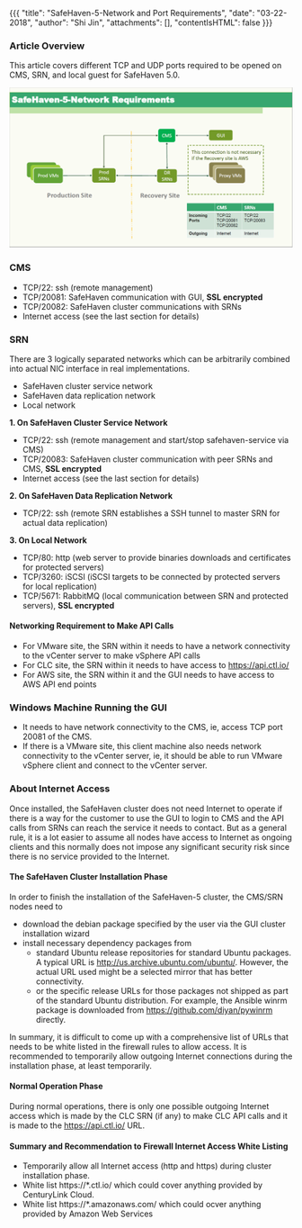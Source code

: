 {{{
  "title": "SafeHaven-5-Network and Port Requirements",
  "date": "03-22-2018",
  "author": "Shi Jin",
  "attachments": [],
  "contentIsHTML": false
}}}

### Article Overview
This article covers different TCP and UDP ports required to be opened on CMS, SRN, and local guest for SafeHaven 5.0.

![Network_port_requirements](../../images/SH5.0/network-ports-requirements.PNG)
### CMS
* TCP/22: ssh (remote management)
* TCP/20081: SafeHaven  communication with GUI, **SSL encrypted**
* TCP/20082: SafeHaven cluster communications with SRNs
* Internet access (see the last section for details)

### SRN
There are 3 logically separated networks which can be arbitrarily combined into actual NIC interface in real implementations.
* SafeHaven cluster service network
* SafeHaven data replication network
* Local network

**1. On SafeHaven Cluster Service Network**
* TCP/22: ssh (remote management and start/stop safehaven-service via CMS)
* TCP/20083: SafeHaven cluster communication with peer SRNs and CMS, **SSL encrypted**
* Internet access (see the last section for details)

**2. On SafeHaven Data Replication Network**

* TCP/22: ssh (remote SRN establishes a SSH tunnel to master SRN for actual data replication)

**3. On Local Network**

* TCP/80: http (web server to provide binaries downloads and certificates for protected servers)
* TCP/3260: iSCSI (iSCSI targets to be connected by protected servers for local replication)
* TCP/5671: RabbitMQ (local communication between SRN and protected servers), **SSL encrypted**

#### Networking Requirement to Make API Calls

* For VMware site, the SRN within it needs to have a network connectivity to the vCenter server to make vSphere API calls
* For CLC site, the SRN within it needs to have access to https://api.ctl.io/
* For AWS site, the SRN within it and the GUI needs to have access to AWS API end points

### Windows Machine Running the GUI

* It needs to have network connectivity to the CMS, ie, access TCP port 20081 of the CMS.
* If there is a VMware site, this client machine also needs network connectivity to the vCenter server, ie, it should be able to run VMware vSphere client and connect to the vCenter server.

### About Internet Access

Once installed, the SafeHaven cluster does not need Internet to operate if there is a way for the customer to use the GUI to login to CMS and the API calls  from SRNs can reach the service it needs to contact. But as a general rule, it is a lot easier to assume all nodes have access to Internet as ongoing clients and this normally does not impose any significant security risk since there is no service provided to the Internet.

#### The SafeHaven Cluster Installation Phase

In order to finish the installation of the SafeHaven-5 cluster, the CMS/SRN nodes need to
* download the debian package specified by the user via the GUI cluster installation wizard
* install necessary dependency packages from
  * standard Ubuntu release repositories for standard Ubuntu packages. A typical URL is http://us.archive.ubuntu.com/ubuntu/. However, the actual URL used might be a selected mirror that has better connectivity.
  * or the specific release URLs for those packages not shipped as part of the standard Ubuntu distribution. For example, the Ansible winrm package is downloaded from https://github.com/diyan/pywinrm directly.

In summary, it is difficult to come up with a comprehensive list of URLs that needs to be white listed in the firewall rules to allow access. It is recommended to temporarily allow outgoing Internet connections during the installation phase, at least temporarily.

#### Normal Operation Phase

During normal operations, there is only one possible outgoing Internet access which is made by the CLC SRN (if any) to make CLC API calls and it is made to the https://api.ctl.io/ URL.


#### Summary and Recommendation to Firewall Internet Access White Listing

* Temporarily allow all Internet access (http and https) during cluster installation phase.
* White list https://*.ctl.io/ which could cover anything provided by CenturyLink Cloud.
* White list https://*.amazonaws.com/ which could ocver anything provided by Amazon Web Services
